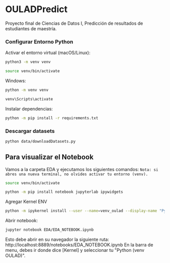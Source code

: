 # OULADPredict
Proyecto final de Ciencias de Datos I, Predicción de resultados de estudiantes de maestría.


### Configurar Entorno Python

Activar el entorno virtual (macOS/Linux):
```bash
python3 -m venv venv
```
```bash 
source venv/bin/activate
```

Windows:
```bash
python -m venv venv
```
```bash
venv\Scripts\activate
```


Instalar dependencias:
```bash
python -m pip install -r requirements.txt
```

### Descargar datasets

```bash
python data/downloadDatasets.py
```

## Para visualizar el Notebook 

Vamos a la carpeta EDA y ejecutamos los siguientes comandos:
```Nota: si abres una nueva terminal, no olvides activar tu entorno (venv).```

```bash
source venv/bin/activate
```
```bash
python -m pip install notebook jupyterlab ipywidgets
```
Agregar Kernel ENV
```bash
python -m ipykernel install --user --name=venv_oulad --display-name "Python (venv OULAD)"
```
Abrir notebook:
```bash
jupyter notebook EDA/EDA_NOTEBOOK.ipynb
```
Esto debe abrir en su navegador la siguiente ruta: http://localhost:8889/notebooks/EDA_NOTEBOOK.ipynb
En la barra de menu, debes ir donde dice [Kernel] y seleccionar tu  "Python (venv OULAD)".